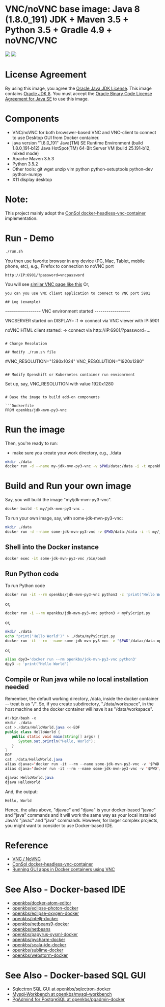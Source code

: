# VNC/noVNC base image: Java 8 (1.8.0_191) JDK + Maven 3.5 + Python 3.5 +  Gradle 4.9 + noVNC/VNC
[![](https://images.microbadger.com/badges/image/openkbs/jdk-mvn-py3-vnc.svg)](https://microbadger.com/images/openkbs/jdk-mvn-py3-vnc "Get your own image badge on microbadger.com") [![](https://images.microbadger.com/badges/version/openkbs/jdk-mvn-py3-vnc.svg)](https://microbadger.com/images/openkbs/jdk-mvn-py3-vnc "Get your own version badge on microbadger.com")

# License Agreement
By using this image, you agree the [Oracle Java JDK License](http://www.oracle.com/technetwork/java/javase/terms/license/index.html).
This image contains [Oracle JDK 8](http://www.oracle.com/technetwork/java/javase/downloads/index.html). You must accept the [Oracle Binary Code License Agreement for Java SE](http://www.oracle.com/technetwork/java/javase/terms/license/index.html) to use this image.

# Components
* VNC/noVNC for both browswer-based VNC and VNC-client to connect to use Desktop GUI from Docker container.
* java version "1.8.0_191"
  Java(TM) SE Runtime Environment (build 1.8.0_191-b12)
  Java HotSpot(TM) 64-Bit Server VM (build 25.191-b12, mixed mode)
* Apache Maven 3.5.3
* Python 3.5.2
* Other tools: git wget unzip vim python python-setuptools python-dev python-numpy 
* X11 display desktop

# Note:
This project mainly adopt the [ConSol docker-headless-vnc-container](https://github.com/ConSol/docker-headless-vnc-container) implementation.

# Run - Demo
```bash
./run.sh
```
You then use favorite browser in any device (PC, Mac, Tablet, mobile phone, etc), e.g., Firefox to connection to noVNC port
```
http://IP:6901/?password=vncpassword
```
You will see [similar VNC page like this](https://github.com/DrSnowbird/jdk-mvn-py3-vnc/doc/VNC-noVNC-desktop-from-docker-container.png)
Or, 
```
you can you use VNC client application to connect to VNC port 5901

## Log (example)
```
------------------ VNC environment started ------------------

VNCSERVER started on DISPLAY= :1 
	=> connect via VNC viewer with IP:5901

noVNC HTML client started:
	=> connect via http://IP:6901/?password=...

```

# Change Resolution

## Modify ./run.sh file
```
#VNC_RESOLUTION="1280x1024"
VNC_RESOLUTION="1920x1280"
```

## Modify Openshift or Kubernetes container run envionrment
```
Set up, say, VNC_RESOLUTION with value 1920x1280
```

# Base the image to build add-on components

```Dockerfile
FROM openkbs/jdk-mvn-py3-vnc
```

# Run the image

Then, you're ready to run:
- make sure you create your work directory, e.g., ./data

```bash
mkdir ./data
docker run -d --name my-jdk-mvn-py3-vnc -v $PWD/data:/data -i -t openkbs/jdk-mvn-py3-vnc
```

# Build and Run your own image
Say, you will build the image "my/jdk-mvn-py3-vnc".

```bash
docker build -t my/jdk-mvn-py3-vnc .
```

To run your own image, say, with some-jdk-mvn-py3-vnc:

```bash
mkdir ./data
docker run -d --name some-jdk-mvn-py3-vnc -v $PWD/data:/data -i -t my/jdk-mvn-py3
```

## Shell into the Docker instance

```bash
docker exec -it some-jdk-mvn-py3-vnc /bin/bash
```

## Run Python code

To run Python code

```bash
docker run -it --rm openkbs/jdk-mvn-py3-vnc python3 -c 'print("Hello World")'
```

or,

```bash
docker run -i --rm openkbs/jdk-mvn-py3-vnc python3 < myPyScript.py
```

or,

```bash
mkdir ./data
echo "print('Hello World')" > ./data/myPyScript.py
docker run -it --rm --name some-jdk-mvn-py3-vnc -v "$PWD"/data:/data openkbs/jdk-mvn-py3-vnc python3 myPyScript.py
```

or,

```bash
alias dpy3='docker run --rm openkbs/jdk-mvn-py3-vnc python3'
dpy3 -c 'print("Hello World")'
```

## Compile or Run java while no local installation needed
Remember, the default working directory, /data, inside the docker container -- treat is as "/".
So, if you create subdirectory, "./data/workspace", in the host machine and
the docker container will have it as "/data/workspace".

```java
#!/bin/bash -x
mkdir ./data
cat >./data/HelloWorld.java <<-EOF
public class HelloWorld {
   public static void main(String[] args) {
      System.out.println("Hello, World");
   }
}
EOF
cat ./data/HelloWorld.java
alias djavac='docker run -it --rm --name some-jdk-mvn-py3-vnc -v '$PWD'/data:/data openkbs/jdk-mvn-py3-vnc javac'
alias djava='docker run -it --rm --name some-jdk-mvn-py3-vnc -v '$PWD'/data:/data openkbs/jdk-mvn-py3-vnc java'

djavac HelloWorld.java
djava HelloWorld
```
And, the output:
```
Hello, World
```
Hence, the alias above, "djavac" and "djava" is your docker-based "javac" and "java" commands and
it will work the same way as your local installed Java's "javac" and "java" commands.
However, for larger complex projects, you might want to consider to use Docker-based IDE.

# Reference
* [VNC / NoVNC](https://github.com/novnc/noVNC)
* [ConSol docker-headless-vnc-container](https://github.com/ConSol/docker-headless-vnc-container)
* [Running GUI apps in Docker containers using VNC](http://blog.fx.lv/2017/08/running-gui-apps-in-docker-containers-using-vnc/)

# See Also - Docker-based IDE
* [openkbs/docker-atom-editor](https://hub.docker.com/r/openkbs/docker-atom-editor/)
* [openkbs/eclipse-photon-docker](https://hub.docker.com/r/openkbs/eclipse-photon-docker/)
* [openkbs/eclipse-oxygen-docker](https://hub.docker.com/r/openkbs/eclipse-oxygen-docker/)
* [openkbs/intellj-docker](https://hub.docker.com/r/openkbs/intellij-docker/)
* [openkbs/netbeans9-docker](https://hub.docker.com/r/openkbs/netbeans9-docker/)
* [openkbs/netbeans](https://hub.docker.com/r/openkbs/netbeans/)
* [openkbs/papyrus-sysml-docker](https://hub.docker.com/r/openkbs/papyrus-sysml-docker/)
* [openkbs/pycharm-docker](https://hub.docker.com/r/openkbs/pycharm-docker/)
* [openkbs/scala-ide-docker](https://hub.docker.com/r/openkbs/scala-ide-docker/)
* [openkbs/sublime-docker](https://hub.docker.com/r/openkbs/sublime-docker/)
* [openkbs/webstorm-docker](https://hub.docker.com/r/openkbs/webstorm-docker/)

# See Also - Docker-based SQL GUI
* [Sqlectron SQL GUI at openkbs/sqlectron-docker](https://hub.docker.com/r/openkbs/sqlectron-docker/)
* [Mysql-Workbench at openkbs/mysql-workbench](https://hub.docker.com/r/openkbs/mysql-workbench/)
* [PgAdmin4 for PostgreSQL at openkbs/pgadmin-docker](https://hub.docker.com/r/openkbs/pgadmin-docker/)


